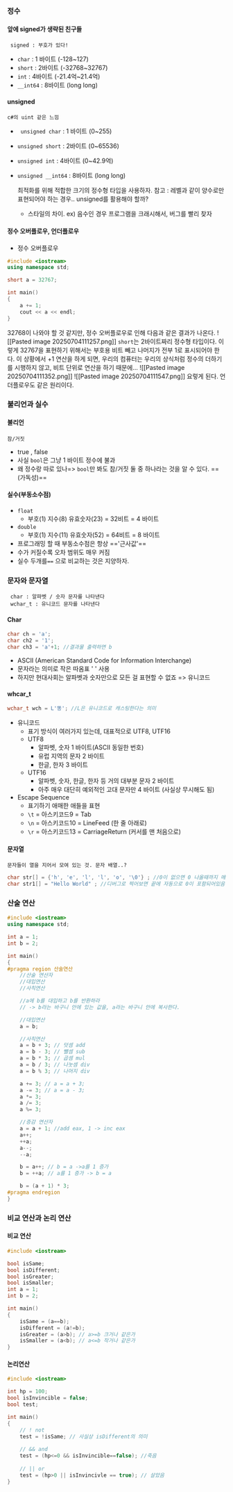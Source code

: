 ### 정수

#### 앞에 signed가 생략된 친구들
	 signed : 부호가 있다!
- `char` : 1 바이트 (-128~127)
- `short` : 2바이트 (-32768~32767)
-  `int` : 4바이트 (-21.4억~21.4억)
- `__int64` : 8바이트 (long long) 

#### unsigned
	c#의 uint 같은 느낌
- ` unsigned char` : 1 바이트 (0~255)
- `unsigned short` : 2바이트 (0~65536)
-  `unsigned int` : 4바이트 (0~42.9억)
- `unsigned __int64` : 8바이트 (long long)

	최적화를 위해 적합한 크기의 정수형 타입을 사용하자.
	 참고 : 레벨과 같이 양수로만 표현되어야 하는 경우.. unsigned를 활용해야 할까?
	 - 스타일의 차이. ex) 음수인 경우 프로그램을 크래시해서, 버그를 빨리 찾자

#### 정수 오버플로우, 언더플로우
- 정수 오버플로우
```cpp
#include <iostream>
using namespace std;

short a = 32767;

int main()
{
    a += 1;
    cout << a << endl;
}
```
32768이 나와야 할 것 같지만, 정수 오버플로우로 인해 다음과 같은 결과가 나온다. 
![[Pasted image 20250704111257.png]]
`short`는 2바이트짜리 정수형 타입이다. 이렇게 32767을 표현하기 위해서는 부호용 비트 빼고 나머지가 전부 1로 표시되어야 한다. 이 상황에서 +1 연산을 하게 되면, 우리의 컴퓨터는 우리의 상식처럼 정수의 더하기를 시행하지 않고, 비트 단위로 연산을 하기 때문에...
![[Pasted image 20250704111352.png]]
![[Pasted image 20250704111547.png]]
요렇게 된다. 언더플로우도 같은 원리이다.

### 불리언과 실수

#### 불리언
	참/거짓
- true , false
- 사실 `bool`은 그냥 1 바이트 정수에 불과
-  왜 정수랑 따로 있나=> `bool`만 봐도 참/거짓 둘 중 하나라는 것을 알 수 있다. ==(가독성)==

#### 실수(부동소수점)
- `float`
	- 부호(1) 지수(8) 유효숫자(23) = 32비트 = 4 바이트
- `double`
	- 부호(1) 지수(11) 유효숫자(52) = 64비트 = 8 바이트
- 프로그래밍 할 때 부동소수점은 항상 =='근사값'==
- 수가 커질수록 오차 범위도 매우 커짐
- 실수 두개를`==` 으로 비교하는 것은 지양하자.

### 문자와 문자열
	 char : 알파벳 / 숫자 문자를 나타낸다
	 wchar_t : 유니코드 문자를 나타낸다
#### Char
```cpp
char ch = 'a';
char ch2 = '1';
char ch3 = 'a'+1; //결과물 출력하면 b
```
- ASCII (American Standard Code for Information Interchange)
- 문자라는 의미로 작은 따옴표 ' ' 사용
- 하지만 현대사회는 알파벳과 숫자만으로 모든 걸 표현할 수 없죠 => 유니코드

#### whcar_t
```cpp
wchar_t wch = L'똥'; //L은 유니코드로 캐스팅한다는 의미
```
- 유니코드
	- 표기 방식이 여러가지 있는데, 대표적으로 UTF8, UTF16
	- UTF8
		- 알파벳, 숫자 1 바이트(ASCII 동일한 번호)
		- 유럽 지역의 문자 2 바이트
		- 한글, 한자 3 바이트
	- UTF16
		- 알파벳, 숫자, 한글, 한자 등 거의 대부분 문자 2 바이트
		- 아주 매우 대단히 예외적인 고대 문자만  4 바이트 (사실상 무시해도 됨)
- Escape Sequence
	- 표기하기 애매한 애들을 표현
	- `\t` = 아스키코드9 = Tab
	- `\n` = 아스키코드10 = LineFeed (한 줄 아래로)
	- `\r` = 아스키코드13 = CarriageReturn (커서를 맨 처음으로)

#### 문자열
	문자들이 열을 지어서 모여 있는 것. 문자 배열..?
```cpp
char str[] = {'h', 'e', 'l', 'l', 'o', '\0'} ; //0이 없으면 0 나올때까지 메모리를 뒤짐
char str1[] = "Hello World" ; //디버그로 찍어보면 끝에 자동으로 0이 포함되어있음
```

### 산술 연산
```cpp
#include <iostream>
using namespace std;

int a = 1;
int b = 2;

int main()
{
#pragma region 산술연산
	//산술 연산자
	//대입연산
	//사칙연산

	//a에 b를 대입하고 b를 반환하라
	// -> b라는 바구니 안에 있는 값을, a라는 바구니 안에 복사한다.

	//대입연산
	a = b;

	//사칙연산
	a = b + 3; // 덧셈 add
	a = b - 3; // 뺄셈 sub
	a = b * 3; // 곱셈 mul
	a = b / 3; // 나눗셈 div
	a = b % 3; // 나머지 div

	a += 3; // a = a + 3;
	a -= 3; // a = a - 3;
	a *= 3;
	a /= 3;
	a %= 3;

	//증감 연산자
	a = a + 1; //add eax, 1 -> inc eax
	a++;
	++a;
	a--;
	--a;

	b = a++; // b = a ->a를 1 증가
	b = ++a; // a를 1 증가 -> b = a

	b = (a + 1) * 3; 
#pragma endregion
}


```

### 비교 연산과 논리 연산
#### 비교 연산
```cpp
#include <iostream>

bool isSame;
bool isDifferent;
bool isGreater;
bool isSmaller;
int a = 1;
int b = 2;

int main()
{
    isSame = (a==b);
    isDifferent = (a!=b);
    isGreater = (a>b); // a>=b 크거나 같은가
    isSmaller = (a<b); // a<=b 작거나 같은가
}
```
#### 논리연산
```cpp
#include <iostream>

int hp = 100;
bool isInvincible = false;
bool test;

int main()
{
	// ! not
    test = !isSame; // 사실상 isDifferent의 의미
	
	// && and
	test = (hp<=0 && isInvincible==false); //죽음
	
	// || or
	test = (hp>0 || isInvincivle == true); // 살았음
}
```